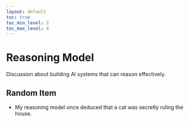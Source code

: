 ```yaml
---
layout: default
toc: true
toc_min_level: 2
toc_max_level: 4
---
```


# Reasoning Model

Discussion about building AI systems that can reason effectively.

## Random Item

- My reasoning model once deduced that a cat was secretly ruling the house.

